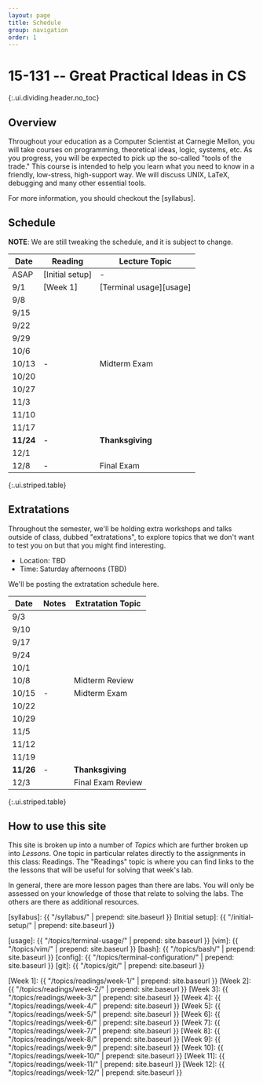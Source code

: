 ```yaml
---
layout: page
title: Schedule
group: navigation
order: 1
---
```


# 15-131 -- Great Practical Ideas in CS
{:.ui.dividing.header.no_toc}

## Overview

Throughout your education as a Computer Scientist at Carnegie Mellon, you will
take courses on programming, theoretical ideas, logic, systems, etc. As you
progress, you will be expected to pick up the so-called "tools of the trade."
This course is intended to help you learn what you need to know in a friendly,
low-stress, high-support way. We will discuss UNIX, LaTeX, debugging and many
other essential tools.

For more information, you should checkout the [syllabus].


## Schedule

**NOTE**: We are still tweaking the schedule, and it is subject to change.

| Date      | Reading         | Lecture Topic           |
| ----      | -------         | -------------           |
| ASAP      | [Initial setup] | -                       |
| 9/1       | [Week 1]        | [Terminal usage][usage] |
| 9/8       |                 |                         |
| 9/15      |                 |                         |
| 9/22      |                 |                         |
| 9/29      |                 |                         |
| 10/6      |                 |                         |
| 10/13     | -               | Midterm Exam            |
| 10/20     |                 |                         |
| 10/27     |                 |                         |
| 11/3      |                 |                         |
| 11/10     |                 |                         |
| 11/17     |                 |                         |
| __11/24__ | -               | __Thanksgiving__        |
| 12/1      |                 |                         |
| 12/8      | -               | Final Exam              |
{:.ui.striped.table}

## Extratations

Throughout the semester, we'll be holding extra workshops and talks outside of
class, dubbed "extratations", to explore topics that we don't want to test you
on but that you might find interesting.

- Location: TBD
- Time: Saturday afternoons (TBD)

We'll be posting the extratation schedule here.

| Date | Notes         | Extratation Topic           |
| ---- | -----         | -----------------       |
| 9/3          |                 |                         |
| 9/10         |                 |                         |
| 9/17         |                 |                         |
| 9/24         |                 |                         |
| 10/1         |                 |                         |
| 10/8         |                 | Midterm Review          |
| 10/15        | -               | Midterm Exam            |
| 10/22        |                 |                         |
| 10/29        |                 |                         |
| 11/5         |                 |                         |
| 11/12        |                 |                         |
| 11/19        |                 |                         |
| __11/26__    | -               | __Thanksgiving__        |
| 12/3         |                 | Final Exam Review       |
{:.ui.striped.table}


## How to use this site

This site is broken up into a number of _Topics_ which are further broken up
into _Lessons_. One topic in particular relates directly to the assignments in
this class: Readings. The "Readings" topic is where you can find links to
the the lessons that will be useful for solving that week's lab.

In general, there are more lesson pages than there are labs. You will only be
assessed on your knowledge of those that relate to solving the labs. The others
are there as additional resources.



[syllabus]: {{ "/syllabus/" | prepend: site.baseurl }}
[Initial setup]: {{ "/initial-setup/" | prepend: site.baseurl }}

[usage]:  {{ "/topics/terminal-usage/"         | prepend: site.baseurl }}
[vim]:    {{ "/topics/vim/"                    | prepend: site.baseurl }}
[bash]:   {{ "/topics/bash/"                   | prepend: site.baseurl }}
[config]: {{ "/topics/terminal-configuration/" | prepend: site.baseurl }}
[git]:    {{ "/topics/git/"                    | prepend: site.baseurl }}

[Week 1]:  {{ "/topics/readings/week-1/"  | prepend: site.baseurl }}
[Week 2]:  {{ "/topics/readings/week-2/"  | prepend: site.baseurl }}
[Week 3]:  {{ "/topics/readings/week-3/"  | prepend: site.baseurl }}
[Week 4]:  {{ "/topics/readings/week-4/"  | prepend: site.baseurl }}
[Week 5]:  {{ "/topics/readings/week-5/"  | prepend: site.baseurl }}
[Week 6]:  {{ "/topics/readings/week-6/"  | prepend: site.baseurl }}
[Week 7]:  {{ "/topics/readings/week-7/"  | prepend: site.baseurl }}
[Week 8]:  {{ "/topics/readings/week-8/"  | prepend: site.baseurl }}
[Week 9]:  {{ "/topics/readings/week-9/"  | prepend: site.baseurl }}
[Week 10]: {{ "/topics/readings/week-10/" | prepend: site.baseurl }}
[Week 11]: {{ "/topics/readings/week-11/" | prepend: site.baseurl }}
[Week 12]: {{ "/topics/readings/week-12/" | prepend: site.baseurl }}


